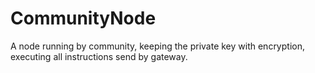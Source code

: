 # CommunityNode
A node running by community, keeping the private key with encryption, executing all instructions send by gateway.
